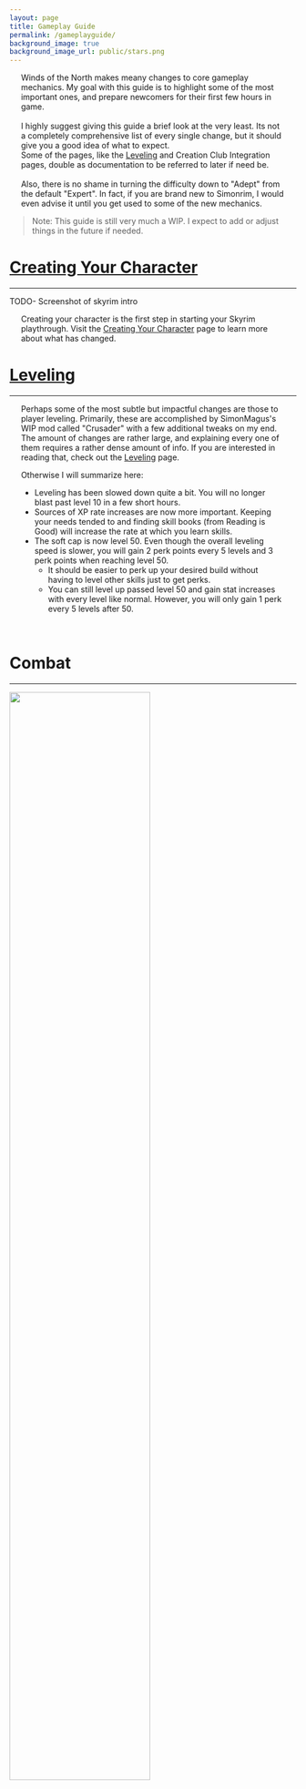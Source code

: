 ```yaml
---
layout: page
title: Gameplay Guide
permalink: /gameplayguide/
background_image: true
background_image_url: public/stars.png
---
```


<div style="margin-left: 4%;margin-right: 4%">
Winds of the North makes meany changes to core gameplay mechanics. My goal with this guide is to highlight some of the most important ones, and prepare newcomers for their first few hours in game.
<br>
<br>
I highly suggest giving this guide a brief look at the very least. Its not a completely comprehensive list of every single change, but it should give you a good idea of what to expect. 
<br>
Some of the pages, like the <a href="{{ '/gameplayguide/leveling' | relative_url }}">Leveling</a> and Creation Club Integration pages, double as documentation to be referred to later if need be.
<br>
<br>
Also, there is no shame in turning the difficulty down to "Adept" from the default "Expert". In fact, if you are brand new to Simonrim, I would even advise it until you get used to some of the new mechanics. 
</div>

> Note: This guide is still very much a WIP. I expect to add or adjust things in the future if needed.

# [Creating Your Character](./creatingyourcharacter)

<div class="centerdiv">
  <hr class="thin-hr">
</div>

TODO- Screenshot of skyrim intro

<div style="margin-left: 4%;margin-right: 4%">
Creating your character is the first step in starting your Skyrim playthrough. Visit the <a href="{{ '/gameplayguide/creatingyourcharacter' | relative_url }}">Creating Your Character</a> page to learn more about what has changed.
</div>

# [Leveling](./leveling)

<div class="centerdiv">
  <hr class="thin-hr">
</div>

<div style="margin-left: 4%;margin-right: 4%">
  <p>
    Perhaps some of the most subtle but impactful changes are those to player leveling. Primarily, these are accomplished by SimonMagus's WIP mod called "Crusader" with a few additional tweaks on my end.
    <br>
    The amount of changes are rather large, and explaining every one of them requires a rather dense amount of info. If you are interested in reading that, check out the <a href="{{ '/gameplayguide/leveling' | relative_url }}">Leveling</a> page.
  </p>

  <p>Otherwise I will summarize here:</p>

  <ul>
      <li>Leveling has been slowed down quite a bit. You will no longer blast past level 10 in a few short hours.</li>
      <li>Sources of XP rate increases are now more important. Keeping your needs tended to and finding skill books (from Reading is Good) will increase the rate at which you learn skills.</li>
      <li>The soft cap is now level 50. Even though the overall leveling speed is slower, you will gain 2 perk points every 5 levels and 3 perk points when reaching level 50.
          <ul>
              <li>It should be easier to perk up your desired build without having to level other skills just to get perks.</li>
              <li>You can still level up passed level 50 and gain stat increases with every level like normal. However, you will only gain 1 perk every 5 levels after 50.</li>
          </ul>
      </li>
  </ul>
</div>
<br>

# Combat

<div class="centerdiv">
  <hr class="thin-hr">
</div>

<div class="centerdiv">
    <img src="../assets/siteImages/combat.png" width="70%" style="margin-right: 0.5%;" class="dropshadow">
</div>

<div style="margin-left: 4%;margin-right: 4%">
Combat in Winds of the North is probably one of the more important aspects to grasp early on. You may find it to be more difficult than combat in vanilla, at least at first.
<br>
<br>
These changes primarily come from "Blade and Blunt - A Combat Overhaul".
<br>
Blade and Blunt encourages you to think more methodically in combat. Carefully manage your stamina, and try to hit enemies when they are vulnerable.
<br>
<br>
<ul>
    <li>Stamina is a very important stat for combat oriented characters.
        <ul>
            <li>When you've exhausted your stamina, you will move and attack slower, and combat related actions like attacking will be much less effective.</li>
            <li>Sneaking, jumping and swimming now cost stamina.</li>
            <li>In combat, sprinting costs more with heavy armor than light armor.</li>
        </ul>
    </li>
    <li>Timing your attacks is now very important. Hitting enemies that are power attacking, casting, or drawing a bow now deals 50% more damage, and vice versa.</li>
    <li>You now have a chance to become injured in combat if you get hit with low health.
        <ul>
            <li>To cure these, you can sleep at least 4 hours (for a minor injury), or use a cure injury potion.</li>
        </ul>
    </li>
    <li>You may now parry attacks with a correctly timed block if you are using a 2 handed weapon or 1 handed weapon with an empty off-hand.</li>
</ul>
<br>
If you would like to read even more about how exactly combat has changed, the <a href="https://www.nexusmods.com/skyrimspecialedition/mods/34549">Blade and Blunt</a> modpage is very informative.  
</div>
<br>

# [Core Gameplay Mechanics](./coregameplay)

<div class="centerdiv">
  <hr class="thin-hr">
</div>

<div style="margin-left: 4%;margin-right: 4%">
Winds of the North is packed full of changes to existing core game mechanics, as well as new mechanics to interact with.
</div>
<br>

# [Quests And New Content](./quests)

<div class="centerdiv">
  <hr class="thin-hr">
</div>

<div style="margin-left: 4%;margin-right: 4%">
Winds of the North includes several mods that add brand new content to experience and/or change when certain quests are made available. Visit the <a href="{{ '/gameplayguide/quests' | relative_url }}">Quests And New Content</a> page to see what levels you should be able to start these modified quests.
</div>
<br>

# [Creation Club Integration](./creationclub)

<div class="centerdiv">
  <hr class="thin-hr">
</div>

<div style="margin-left: 4%;margin-right: 4%">
Winds of the North includes many mods that work to improve integration for the Creation Club content. You can find a detailed list of the creations and what changes them <a href="{{ '/gameplayguide/creationclub' | relative_url }}">here</a>.
</div>